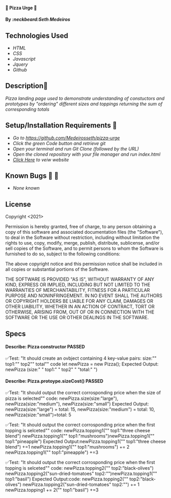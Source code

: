
#### :pizza: Pizza Urge :pizza: 

#### By _**:neckbeard:Seth Medeiros**_

## Technologies Used

* _HTML_
* _CSS_
* _Javascript_
* _Jquery_
* _Github_

## Description:memo:

_Pizza landing page used to demonstrate understanding of constuctors and prototypes by "ordering" different sizes and toppings returning the sum of corresponding totals_ 

## Setup/Installation Requirements :open_file_folder:

* _Go to https://github.com/Medeirosseth/pizza-urge_
* _Click the green Code button and retrieve git_
* _Open your terminal and run Git Clone (followed by the URL)_
* _Open the cloned repository with your file manager and run index.html_
* _[Click Here](https://medeirosseth.github.io/pizza-urge/) to veiw website_

## Known Bugs :no_entry_sign: :bug:

* _None known_

## License

Copyright <2021> <Seth Medeiros>

Permission is hereby granted, free of charge, to any person obtaining a copy of this software and associated documentation files (the "Software"), to deal in the Software without restriction, including without limitation the rights to use, copy, modify, merge, publish, distribute, sublicense, and/or sell copies of the Software, and to permit persons to whom the Software is furnished to do so, subject to the following conditions:

The above copyright notice and this permission notice shall be included in all copies or substantial portions of the Software.

THE SOFTWARE IS PROVIDED "AS IS", WITHOUT WARRANTY OF ANY KIND, EXPRESS OR IMPLIED, INCLUDING BUT NOT LIMITED TO THE WARRANTIES OF MERCHANTABILITY, FITNESS FOR A PARTICULAR PURPOSE AND NONINFRINGEMENT. IN NO EVENT SHALL THE AUTHORS OR COPYRIGHT HOLDERS BE LIABLE FOR ANY CLAIM, DAMAGES OR OTHER LIABILITY, WHETHER IN AN ACTION OF CONTRACT, TORT OR OTHERWISE, ARISING FROM, OUT OF OR IN CONNECTION WITH THE SOFTWARE OR THE USE OR OTHER DEALINGS IN THE SOFTWARE.

## Specs

#### Describe: Pizza constructor PASSED
:white_check_mark:Test: "It should create an ovbject containing 4 key-value pairs:  size:"" top1:"" top2"" total""
code let newPizza = new Pizza();
Expected Output: newPizza (size:" " top1:" " top2" " "total:" ")

#### Describe: Pizza.protoype.sizeCost() PASSED
:white_check_mark:Test: "It should output the correct corrosponding price when the size of pizza is selected""
code: newPizza.size(size:"large"), newPizza(size:"medium"), newPizza(size:"small")
Expected Output: newPizza(size:"large") = total: 15, newPizza(size:"medium") = total: 10, newPizza(size:"small")=total: 5

:white_check_mark:Test: "It should output the correct corrosponding price when the first topping is selceted""
code: newPizza.topping1("" top1:"three cheese blend") newPizza.topping1("" top1:"mushrooms")newPizza.topping1("" top1:"pineapple")
Expected Output:newPizza.topping1("" top1:"three cheese blend") +=1 newPizza.topping1("" top1:"mushrooms") += 2 newPizza.topping1("" top1:"pineapple") +=3

:white_check_mark:Test: "It should output the correct corrosponding price when the first topping is selceted""
code: newPizza.topping2("" top2:"black-olives") newPizza.topping2("sun-dried-tomatoes" top2:"")newPizza.topping1("" top1:"basil")
Expected Output:code: newPizza.topping2("" top2:"black-olives") newPizza.topping2("sun-dried-tomatoes" top2:"") += 1 newPizza.topping1 += 2("" top1:"basil") +=3
